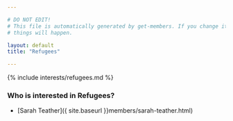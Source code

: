 ```yaml
---

# DO NOT EDIT!
# This file is automatically generated by get-members. If you change it, bad
# things will happen.

layout: default
title: "Refugees"

---
```


{% include interests/refugees.md %}

### Who is interested in Refugees?


* [Sarah Teather]({ site.baseurl }}members/sarah-teather.html)

